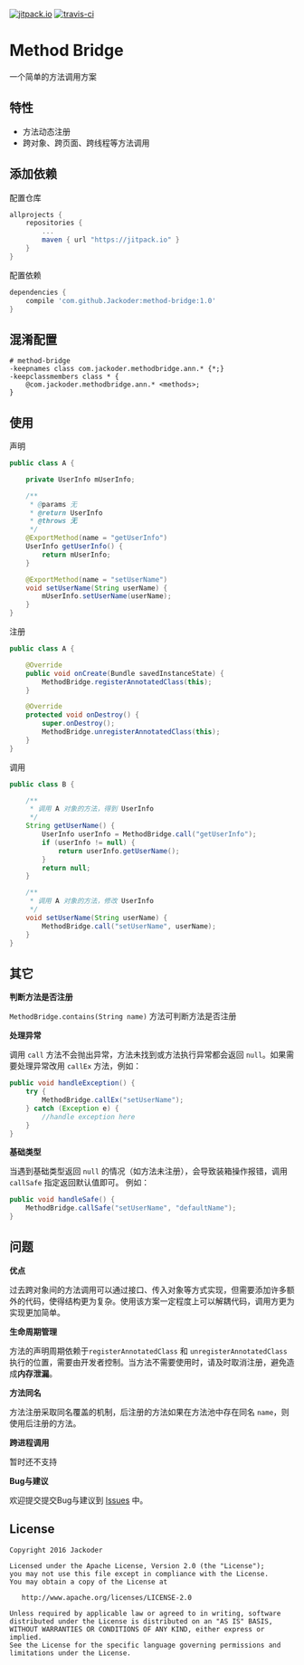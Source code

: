 [![jitpack.io][1]][2]
[![travis-ci][3]][3]

# Method Bridge
一个简单的方法调用方案

特性
-------

* 方法动态注册
* 跨对象、跨页面、跨线程等方法调用

添加依赖
-------
 
配置仓库
```gradle
allprojects {
    repositories {
        ...
        maven { url "https://jitpack.io" }
    }
}
```

配置依赖
```gradle
dependencies {
    compile 'com.github.Jackoder:method-bridge:1.0'
}
```

混淆配置
-------

```proguard
# method-bridge
-keepnames class com.jackoder.methodbridge.ann.* {*;}
-keepclassmembers class * {
    @com.jackoder.methodbridge.ann.* <methods>;
}
```

使用
-------

声明

```java
public class A {

	private UserInfo mUserInfo;

    /**
     * @params 无
     * @return UserInfo
     * @throws 无
     */
	@ExportMethod(name = "getUserInfo")
    UserInfo getUserInfo() {
    	return mUserInfo;
    }

	@ExportMethod(name = "setUserName")
    void setUserName(String userName) {
    	mUserInfo.setUserName(userName);
    }
}
```

注册

```java
public class A {

    @Override
	public void onCreate(Bundle savedInstanceState) {
        MethodBridge.registerAnnotatedClass(this);
    }

    @Override
	protected void onDestroy() {
        super.onDestroy();
        MethodBridge.unregisterAnnotatedClass(this);
    }
}
```

调用

```java
public class B {

    /**
     * 调用 A 对象的方法，得到 UserInfo
     */
    String getUserName() {
    	UserInfo userInfo = MethodBridge.call("getUserInfo");
        if (userInfo != null) {
        	return userInfo.getUserName();
        }
        return null;
    }

    /**
     * 调用 A 对象的方法，修改 UserInfo
     */
    void setUserName(String userName) {
    	MethodBridge.call("setUserName", userName);
    }
}
```

其它
-------

**判断方法是否注册**

`MethodBridge.contains(String name)` 方法可判断方法是否注册

**处理异常**

调用 `call` 方法不会抛出异常，方法未找到或方法执行异常都会返回 `null`。如果需要处理异常改用 `callEx` 方法，例如：

```java
public void handleException() {
	try {
    	MethodBridge.callEx("setUserName");
    } catch (Exception e) {
    	//handle exception here
    }
}
```

**基础类型**

当遇到基础类型返回 `null` 的情况（如方法未注册），会导致装箱操作报错，调用 `callSafe` 指定返回默认值即可。 例如：

```java
public void handleSafe() {
	MethodBridge.callSafe("setUserName", "defaultName");
}
```

问题
-------

**优点**

过去跨对象间的方法调用可以通过接口、传入对象等方式实现，但需要添加许多额外的代码，使得结构更为复杂。使用该方案一定程度上可以解耦代码，调用方更为实现更加简单。

**生命周期管理**

方法的声明周期依赖于`registerAnnotatedClass` 和 `unregisterAnnotatedClass` 执行的位置，需要由开发者控制。当方法不需要使用时，请及时取消注册，避免造成**内存泄漏**。

**方法同名**

方法注册采取同名覆盖的机制，后注册的方法如果在方法池中存在同名 `name`，则使用后注册的方法。

**跨进程调用**

暂时还不支持

**Bug与建议**

欢迎提交提交Bug与建议到 [Issues][4] 中。

License
-------

    Copyright 2016 Jackoder

    Licensed under the Apache License, Version 2.0 (the "License");
    you may not use this file except in compliance with the License.
    You may obtain a copy of the License at

       http://www.apache.org/licenses/LICENSE-2.0

    Unless required by applicable law or agreed to in writing, software
    distributed under the License is distributed on an "AS IS" BASIS,
    WITHOUT WARRANTIES OR CONDITIONS OF ANY KIND, either express or implied.
    See the License for the specific language governing permissions and
    limitations under the License.

[1]: https://jitpack.io/v/Jackoder/method-bridge.svg
[2]: https://jitpack.io/#Jackoder/method-bridge
[3]: https://travis-ci.org/Jackoder/method-bridge.svg?branch=master
[4]: issues
